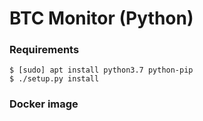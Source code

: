 # BTC Monitor (Python)

### Requirements

```shell
$ [sudo] apt install python3.7 python-pip
$ ./setup.py install
```

### Docker image
